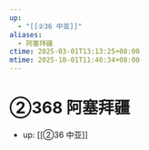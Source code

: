 ```yaml
---
up:
  - "[[②36 中亚]]"
aliases:
  - 阿塞拜疆
ctime: 2025-03-01T13:13:25+08:00
mtime: 2025-10-01T11:40:34+08:00
---
```


# ②368 阿塞拜疆

- up: [[②36 中亚]]
